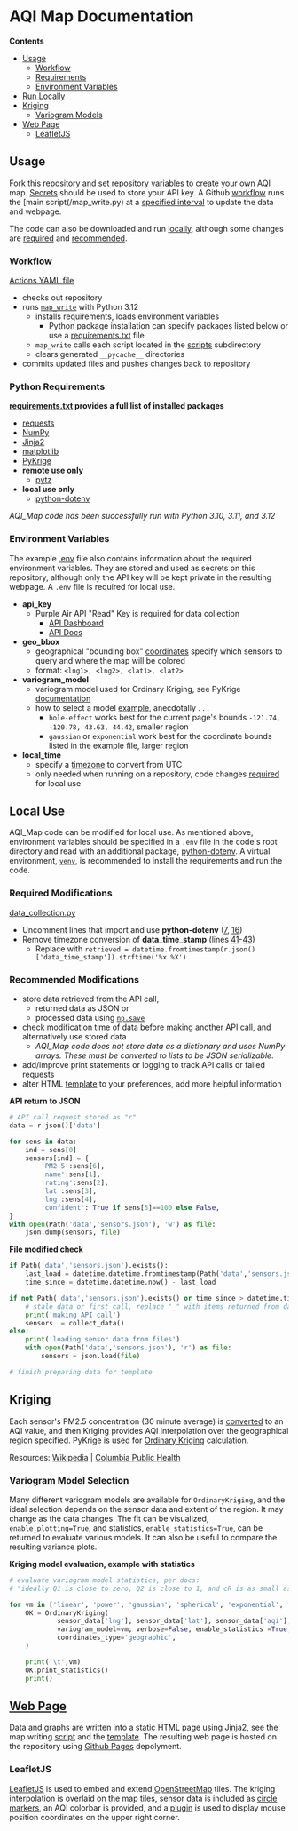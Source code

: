 # AQI Map Documentation

**Contents**
 - [Usage](/docs#usage)
   - [Workflow](/docs#workflow)
   - [Requirements](/docs#python-requirements)
   - [Environment Variables](/docs#environment-variables)
 - [Run Locally](/docs#local-use)
 - [Kriging](/docs#kriging)
   - [Variogram Models](/docs#variogram-model-selection)
 - [Web Page](/docs#web-page)
   - [LeafletJS](/docs#leafletjs)
   
   
## Usage

Fork this repository and set repository [variables](https://docs.github.com/en/actions/writing-workflows/choosing-what-your-workflow-does/store-information-in-variables) 
to create your own AQI map. [Secrets](https://docs.github.com/en/actions/security-for-github-actions/security-guides/using-secrets-in-github-actions) 
should be used to store your API key. A Github [workflow](/.github/workflows/main.yml) runs the [main script(/map_write.py) 
at a [specified interval](https://en.wikipedia.org/wiki/Cron) to update the data and webpage.

The code can also be downloaded and run [locally](/docs#local-use), although some changes are 
[required](/docs#required-modifications) and [recommended](/docs#recommended-modifications). 

### Workflow

[Actions YAML file](/.github/workflows/main.yml) 
 - checks out repository
 - runs [`map_write`](/map_write.py) with Python 3.12
   - installs requirements, loads environment variables
     - Python package installation can specify packages listed below or use a [requirements.txt](/requirements.txt) file
   - `map_write` calls each script located in the [scripts](/scripts) subdirectory
   - clears generated `__pycache__` directories 
 - commits updated files and pushes changes back to repository


### Python Requirements

**[requirements.txt](/requirements.txt) provides a full list of installed packages**
  - [requests](https://requests.readthedocs.io/en/latest/)
  - [NumPy](https://numpy.org/doc/stable/)
  - [Jinja2](https://jinja.palletsprojects.com/en/)
  - [matplotlib](https://matplotlib.org/stable/)
  - [PyKrige](https://geostat-framework.readthedocs.io/projects/pykrige/en/stable/)
  - **remote use only**
    - [pytz](https://pythonhosted.org/pytz/)
  - **local use only**
    - [python-dotenv](https://github.com/theskumar/python-dotenv)
	
*AQI_Map code has been successfully run with Python 3.10, 3.11, and 3.12*

### Environment Variables

The example [.env](/example.env) file also contains information about the required environment variables. 
They are stored and used as secrets on this repository, although only the API key will be kept private 
in the resulting webpage. A `.env` file is required for local use.

 - **api_key**
   - Purple Air API "Read" Key is required for data collection
     - [API Dashboard](https://develop.purpleair.com/dashboards/keys)
     - [API Docs](https://api.purpleair.com/#api-welcome-using-api-keys)
 - **geo_bbox**
   - geographical "bounding box" [coordinates](https://en.wikipedia.org/wiki/Geographic_coordinate_system) specify which sensors to query and where the map will be colored
   - format: `<lng1>, <lng2>, <lat1>, <lat2>`
 - **variogram_model**
   - variogram model used for Ordinary Kriging, see PyKrige [documentation](https://geostat-framework.readthedocs.io/projects/pykrige/en/stable/generated/pykrige.ok.OrdinaryKriging.html#pykrige.ok.OrdinaryKriging)
   - how to select a model [example](/docs#variogram-model-selection), anecdotally . . . 
     - `hole-effect` works best for the current page's bounds `-121.74, -120.78, 43.63, 44.42`, smaller region
	 - `gaussian` or `exponential` work best for the coordinate bounds listed in the example file, larger region
 - **local_time**
   - specify a [timezone](https://en.wikipedia.org/wiki/List_of_tz_database_time_zones) to convert from UTC
   - only needed when running on a repository, code changes [required](/docs#required) for local use

## Local Use

AQI_Map code can be modified for local use. As mentioned above, environment variables should be specified in a `.env` file in the 
code's root directory and read with an additional package, [python-dotenv](https://github.com/theskumar/python-dotenv). A virtual 
environment, [`venv`](https://docs.python.org/3/library/venv.html), is recommended to install the requirements and run the code.

### Required Modifications

[data_collection.py](/scripts/data_collection.py)
 - Uncomment lines that import and use **python-dotenv** ([7](/data_collection.py#L7), [16](/data_collection.py#L16))
 - Remove timezone conversion of **data_time_stamp** (lines [41](/data_collection.py#L41)-[43](/data_collection.py#L43))
   - Replace with `retrieved = datetime.fromtimestamp(r.json()['data_time_stamp']).strftime('%x %X')`
   
### Recommended Modifications
 - store data retrieved from the API call, 
   - returned data as JSON or 
   - processed data using [`np.save`](https://numpy.org/doc/stable/reference/generated/numpy.save.html)
 - check modification time of data before making another API call, and alternatively use stored data
   - *AQI_Map code does not store data as a dictionary and uses NumPy arrays. These must be converted to lists to be JSON serializable*.
 - add/improve print statements or logging to track API calls or failed requests
 - alter HTML [template](/templates/map_template.html) to your preferences, add more helpful information

**API return to JSON**

```python
# API call request stored as "r"
data = r.json()['data']

for sens in data:
	ind = sens[0]
	sensors[ind] = {
		'PM2.5':sens[6],
		'name':sens[1],
		'rating':sens[2],
		'lat':sens[3],
		'lng':sens[4],
		'confident': True if sens[5]==100 else False,
}
with open(Path('data','sensors.json'), 'w') as file:
	json.dump(sensors, file)
```

**File modified check**

```python
if Path('data','sensors.json').exists():
	last_load = datetime.datetime.fromtimestamp(Path('data','sensors.json').stat().st_mtime)
	time_since = datetime.datetime.now() - last_load

if not Path('data','sensors.json').exists() or time_since > datetime.timedelta(minutes=30):
	# stale data or first call, replace "_" with items returned from data collection code
	print('making API call')
	sensors  = collect_data()
else:
	print('loading sensor data from files')
	with open(Path('data','sensors.json'), 'r') as file:
		sensors = json.load(file)

# finish preparing data for template
```

## Kriging

Each sensor's PM2.5 concentration (30 minute average) is [converted](/scripts/aqi_calc.py) to an AQI value, 
and then Kriging provides AQI interpolation over the geographical region specified. PyKrige is used for 
[Ordinary Kriging](https://geostat-framework.readthedocs.io/projects/pykrige/en/stable/generated/pykrige.ok.OrdinaryKriging.html#pykrige.ok.OrdinaryKriging) 
calculation.

Resources: [Wikipedia](https://en.wikipedia.org/wiki/Kriging) | [Columbia Public Health](https://www.publichealth.columbia.edu/research/population-health-methods/kriging-interpolation)

### Variogram Model Selection

Many different variogram models are available for `OrdinaryKriging`, and the ideal selection depends 
on the sensor data and extent of the region. It may change as the data changes. The fit can be visualized, 
`enable_plotting=True`, and statistics, `enable_statistics=True`, can be returned to evaluate various models.
It can also be useful to compare the resulting variance plots.


**Kriging model evaluation, example with statistics**

```python
# evaluate variogram model statistics, per docs:
# "ideally Q1 is close to zero, Q2 is close to 1, and cR is as small as possible"

for vm in ['linear', 'power', 'gaussian', 'spherical', 'exponential', 'hole-effect']:
    OK = OrdinaryKriging(
            sensor_data['lng'], sensor_data['lat'], sensor_data['aqi'],
            variogram_model=vm, verbose=False, enable_statistics =True,
            coordinates_type='geographic', 
    )

    print('\t',vm)
    OK.print_statistics()
    print()
```



## [Web Page](https://nbpub.github.io/AQI_Map/)

Data and graphs are written into a static HTML page using [Jinja2](https://jinja.palletsprojects.com/en/), 
see the map writing [script](/map_write.py) and the [template](/templates/map_template.html). The resulting 
web page is hosted on the repository using [Github Pages](https://pages.github.com/) depolyment.

### LeafletJS

[LeafletJS](https://leafletjs.com/) is used to embed and extend [OpenStreetMap](https://www.openstreetmap.org/) tiles. 
The kriging interpolation is overlaid on the map tiles, sensor data is included as 
[circle markers](https://leafletjs.com/reference.html#circlemarker), an AQI colorbar is provided, 
and a [plugin](https://github.com/ardhi/Leaflet.MousePosition) is used to display mouse position coordinates 
on the upper right corner.